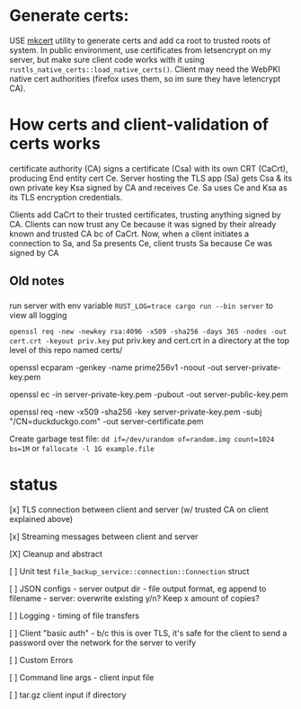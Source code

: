 # Generate certs:
USE [mkcert](https://github.com/FiloSottile/mkcert) utility to generate certs and add ca root to trusted roots of system.
In public environment, use certificates from letsencrypt on my server, 
but make sure client code works with it using `rustls_native_certs::load_native_certs()`. 
Client may need the WebPKI native cert authorities (firefox uses them, so im sure they have letencrypt CA).


# How certs and client-validation of certs works
certificate authority (CA) signs a certificate (Csa) with its own CRT (CaCrt), producing End entity cert Ce.
Server hosting the TLS app (Sa) gets Csa & its own private key Ksa signed by CA and receives Ce.
Sa uses Ce and Ksa as its TLS encryption credentials.

Clients add CaCrt to their trusted certificates, trusting anything signed by CA.
Clients can now trust any Ce because it was signed by their already known and trusted CA bc of CaCrt.
Now, when a client initiates a connection to Sa, and Sa presents Ce, client trusts Sa because Ce was signed by CA



## Old notes
### 

run server with env variable `RUST_LOG=trace cargo run --bin server` to view all logging

`openssl req -new -newkey rsa:4096 -x509 -sha256 -days 365 -nodes -out cert.crt -keyout priv.key`
put priv.key and cert.crt in a directory at the top level of this repo named certs/



openssl ecparam -genkey -name prime256v1 -noout -out server-private-key.pem

openssl ec -in server-private-key.pem -pubout -out server-public-key.pem

openssl req -new -x509 -sha256 -key server-private-key.pem -subj "/CN=duckduckgo.com" -out server-certificate.pem

Create garbage test file: `dd if=/dev/urandom of=random.img count=1024 bs=1M` or `fallocate -l 1G example.file`

# status
[x] TLS connection between client and server (w/ trusted CA on client explained above)

[x] Streaming messages between client and server

[X] Cleanup and abstract

[ ] Unit test `file_backup_service::connection::Connection` struct

[ ] JSON configs
    - server output dir
    - file output format, eg append <datetime> to filename
    - server: overwrite existing y/n? Keep x amount of copies?

[ ] Logging
    - timing of file transfers

[ ] Client "basic auth"
    - b/c this is over TLS, it's safe for the client to send a password over the network for the server to verify

[ ] Custom Errors

[ ] Command line args
    - client input file

[ ] tar.gz client input if directory
